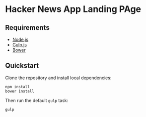 # Hacker News App Landing PAge


## Requirements

- [Node.js](http://nodes.org)
- [Gulp.js](http://gulpjs.com)
- [Bower](http://bower.io)

## Quickstart

Clone the repository and install local dependencies:

```
npm install
bower install
```

Then run the default `gulp` task:

```
gulp
```


